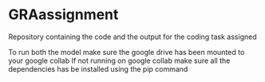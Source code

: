 # GRAassignment
Repository containing the code and the output for the coding task assigned

To run both the model make sure the google drive has been mounted to your google collab 
If not running on google collab make sure all the dependencies has be installed using the pip command 
